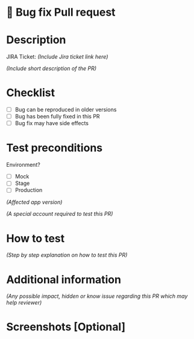 # 🐞 Bug fix Pull request

# Description
JIRA Ticket:  _(Include Jira ticket link here)_

_(Include short description of the PR)_

# Checklist
- [ ] Bug can be reproduced in older versions
- [ ] Bug has been fully fixed in this PR
- [ ] Bug fix may have side effects

# Test preconditions
Environment?
- [ ] Mock
- [ ] Stage
- [ ] Production

_(Affected app version)_

_(A special account required to test this PR)_

# How to test
_(Step by step explanation on how to test this PR)_

# Additional information
_(Any possible impact, hidden or know issue regarding this PR which may help reviewer)_

# Screenshots [Optional]

